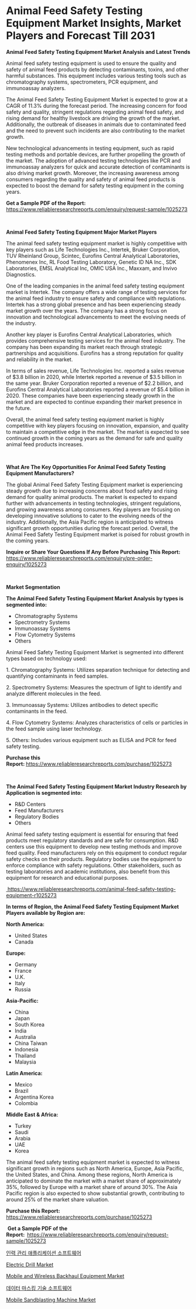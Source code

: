 <p><h1>Animal Feed Safety Testing Equipment Market Insights, Market Players and Forecast Till 2031</h1></p><p><strong>Animal Feed Safety Testing Equipment Market Analysis and Latest Trends</strong></p>
<p><p>Animal feed safety testing equipment is used to ensure the quality and safety of animal feed products by detecting contaminants, toxins, and other harmful substances. This equipment includes various testing tools such as chromatography systems, spectrometers, PCR equipment, and immunoassay analyzers.</p><p>The Animal Feed Safety Testing Equipment Market is expected to grow at a CAGR of 11.3% during the forecast period. The increasing concern for food safety and quality, stringent regulations regarding animal feed safety, and rising demand for healthy livestock are driving the growth of the market. Additionally, the outbreak of diseases in animals due to contaminated feed and the need to prevent such incidents are also contributing to the market growth.</p><p>New technological advancements in testing equipment, such as rapid testing methods and portable devices, are further propelling the growth of the market. The adoption of advanced testing technologies like PCR and immunoassay analyzers for quick and accurate detection of contaminants is also driving market growth. Moreover, the increasing awareness among consumers regarding the quality and safety of animal feed products is expected to boost the demand for safety testing equipment in the coming years.</p></p>
<p><strong>Get a Sample PDF of the Report:&nbsp;</strong> <a href="https://www.reliableresearchreports.com/enquiry/request-sample/1025273">https://www.reliableresearchreports.com/enquiry/request-sample/1025273</a></p>
<p>&nbsp;</p>
<p><strong>Animal Feed Safety Testing Equipment Major Market Players</strong></p>
<p><p>The animal feed safety testing equipment market is highly competitive with key players such as Life Technologies Inc., Intertek, Bruker Corporation, TUV Rheinland Group, Scintec, Eurofins Central Analytical Laboratories, Phenomenex Inc, RL Food Testing Laboratory, Genetic ID NA Inc., SDK Laboratories, EMSL Analytical Inc, OMIC USA Inc., Maxxam, and Invivo Diagnostics. </p><p>One of the leading companies in the animal feed safety testing equipment market is Intertek. The company offers a wide range of testing services for the animal feed industry to ensure safety and compliance with regulations. Intertek has a strong global presence and has been experiencing steady market growth over the years. The company has a strong focus on innovation and technological advancements to meet the evolving needs of the industry. </p><p>Another key player is Eurofins Central Analytical Laboratories, which provides comprehensive testing services for the animal feed industry. The company has been expanding its market reach through strategic partnerships and acquisitions. Eurofins has a strong reputation for quality and reliability in the market. </p><p>In terms of sales revenue, Life Technologies Inc. reported a sales revenue of $3.8 billion in 2020, while Intertek reported a revenue of $3.5 billion in the same year. Bruker Corporation reported a revenue of $2.2 billion, and Eurofins Central Analytical Laboratories reported a revenue of $5.4 billion in 2020. These companies have been experiencing steady growth in the market and are expected to continue expanding their market presence in the future. </p><p>Overall, the animal feed safety testing equipment market is highly competitive with key players focusing on innovation, expansion, and quality to maintain a competitive edge in the market. The market is expected to see continued growth in the coming years as the demand for safe and quality animal feed products increases.</p></p>
<p>&nbsp;</p>
<p><strong>What Are The Key Opportunities For Animal Feed Safety Testing Equipment Manufacturers?</strong></p>
<p><p>The global Animal Feed Safety Testing Equipment market is experiencing steady growth due to increasing concerns about food safety and rising demand for quality animal products. The market is expected to expand further with advancements in testing technologies, stringent regulations, and growing awareness among consumers. Key players are focusing on developing innovative solutions to cater to the evolving needs of the industry. Additionally, the Asia Pacific region is anticipated to witness significant growth opportunities during the forecast period. Overall, the Animal Feed Safety Testing Equipment market is poised for robust growth in the coming years.</p></p>
<p><strong>Inquire or Share Your Questions If Any Before Purchasing This Report:</strong> <a href="https://www.reliableresearchreports.com/enquiry/pre-order-enquiry/1025273">https://www.reliableresearchreports.com/enquiry/pre-order-enquiry/1025273</a></p>
<p>&nbsp;</p>
<p><strong>Market Segmentation</strong></p>
<p><strong>The Animal Feed Safety Testing Equipment Market Analysis by types is segmented into:</strong></p>
<p><ul><li>Chromatography Systems</li><li>Spectrometry Systems</li><li>Immunoassay Systems</li><li>Flow Cytometry Systems</li><li>Others</li></ul></p>
<p><p>Animal Feed Safety Testing Equipment Market is segmented into different types based on technology used:</p><p>1. Chromatography Systems: Utilizes separation technique for detecting and quantifying contaminants in feed samples.</p><p>2. Spectrometry Systems: Measures the spectrum of light to identify and analyze different molecules in the feed.</p><p>3. Immunoassay Systems: Utilizes antibodies to detect specific contaminants in the feed.</p><p>4. Flow Cytometry Systems: Analyzes characteristics of cells or particles in the feed sample using laser technology.</p><p>5. Others: Includes various equipment such as ELISA and PCR for feed safety testing.</p></p>
<p><strong>Purchase this Report:&nbsp;</strong><a href="https://www.reliableresearchreports.com/purchase/1025273">https://www.reliableresearchreports.com/purchase/1025273</a></p>
<p>&nbsp;</p>
<p><strong>The Animal Feed Safety Testing Equipment Market Industry Research by Application is segmented into:</strong></p>
<p><ul><li>R&D Centers</li><li>Feed Manufacturers</li><li>Regulatory Bodies</li><li>Others</li></ul></p>
<p><p>Animal feed safety testing equipment is essential for ensuring that feed products meet regulatory standards and are safe for consumption. R&D centers use this equipment to develop new testing methods and improve feed quality. Feed manufacturers rely on this equipment to conduct regular safety checks on their products. Regulatory bodies use the equipment to enforce compliance with safety regulations. Other stakeholders, such as testing laboratories and academic institutions, also benefit from this equipment for research and educational purposes.</p></p>
<p><a href="https://www.reliableresearchreports.com/animal-feed-safety-testing-equipment-r1025273">&nbsp;https://www.reliableresearchreports.com/animal-feed-safety-testing-equipment-r1025273</a></p>
<p><strong>In terms of Region, the Animal Feed Safety Testing Equipment Market Players available by Region are:</strong></p>
<p>
    <p> <strong> North America: </strong>
        <ul>
            <li>United States</li>
            <li>Canada</li>
        </ul>
        </p> 
    <p> <strong> Europe: </strong>
        <ul>
            <li>Germany</li>
            <li>France</li>
            <li>U.K.</li>
            <li>Italy</li>
            <li>Russia</li>
        </ul>
        </p> 
    <p> <strong> Asia-Pacific: </strong>
        <ul>
            <li>China</li>
            <li>Japan</li>
            <li>South Korea</li>
            <li>India</li>
            <li>Australia</li>
            <li>China Taiwan</li>
            <li>Indonesia</li>
            <li>Thailand</li>
            <li>Malaysia</li>
        </ul>
        </p> 
    <p> <strong> Latin America: </strong>
        <ul>
            <li>Mexico</li>
            <li>Brazil</li>
            <li>Argentina Korea</li>
            <li>Colombia</li>
        </ul>
        </p> 
    <p> <strong> Middle East & Africa: </strong>
        <ul>
            <li>Turkey</li>
            <li>Saudi</li>
            <li>Arabia</li>
            <li>UAE</li>
            <li>Korea</li>
        </ul>
    </p>
    </p>
<p><p>The animal feed safety testing equipment market is expected to witness significant growth in regions such as North America, Europe, Asia Pacific, the United States, and China. Among these regions, North America is anticipated to dominate the market with a market share of approximately 35%, followed by Europe with a market share of around 30%. The Asia Pacific region is also expected to show substantial growth, contributing to around 25% of the market share valuation.</p></p>
<p><strong>Purchase this Report: </strong><a href="https://www.reliableresearchreports.com/purchase/1025273">https://www.reliableresearchreports.com/purchase/1025273</a></p>
<p>&nbsp;<strong>Get a Sample PDF of the Report:&nbsp;&nbsp;</strong><a href="https://www.reliableresearchreports.com/enquiry/request-sample/1025273">https://www.reliableresearchreports.com/enquiry/request-sample/1025273</a></p>
<p><strong></strong></p>
<p><p><a href="https://github.com/mofijurk071/Market-Research-Report-List-2/blob/main/572321983114.md">인력 관리 애플리케이션 소프트웨어</a></p><p><a href="https://medium.com/@valroy852472024/electric-drill-market-size-is-growing-at-cagr-of-6-5-a270f27085f8">Electric Drill Market</a></p><p><a href="https://github.com/HowardDelgaXXfnf/Market-Research-Report-List-1/blob/main/mobile-and-wireless-backhaul-equipment-market.md">Mobile and Wireless Backhaul Equipment Market</a></p><p><a href="https://github.com/alfitoms13/Market-Research-Report-List-2/blob/main/985218583113.md">데이터 마스킹 기술 소프트웨어</a></p><p><a href="https://medium.com/@elenorkiehn_40655/comprehensive-analysis-of-the-global-mobile-sandblasting-machine-market-growth-trends-market-a31a123677f4">Mobile Sandblasting Machine Market</a></p></p>